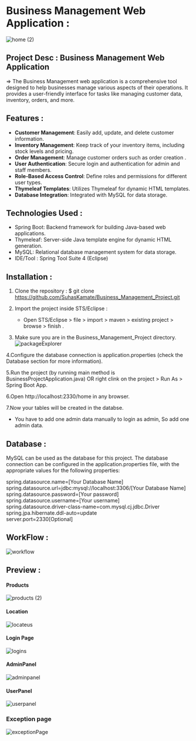 # Business Management Web Application : <br>

![home (2)](https://github.com/SuhasKamate/Business_Management_Project/assets/126138738/3eac6609-a88c-4219-a44a-a87ec6d55916)



## Project Desc : Business Management Web Application 
  => The Business Management web application is a comprehensive tool designed to help businesses manage various aspects of their operations. 
          It provides a user-friendly interface for tasks like managing customer data, inventory, orders, and more.


## Features  :

- **Customer Management**: Easily add, update, and delete customer information.
- **Inventory Management**: Keep track of your inventory items, including stock levels and pricing.
- **Order Management**: Manage customer orders such as order creation .
- **User Authentication**: Secure login and authentication for admin and staff members.
- **Role-Based Access Control**: Define roles and permissions for different user types.
- **Thymeleaf Templates**: Utilizes Thymeleaf for dynamic HTML templates.
- **Database Integration**: Integrated with MySQL for data storage.


## Technologies Used :

- Spring Boot: Backend framework for building Java-based web applications.
- Thymeleaf: Server-side Java template engine for dynamic HTML generation.
- MySQL: Relational database management system for data storage.
- IDE/Tool : Spring Tool Suite 4 (Eclipse)


## Installation :

1. Clone the repository : $ git clone https://github.com/SuhasKamate/Business_Management_Project.git <br>

2. Import the project inside STS/Eclipse : <br>
     - Open STS/Eclipse > file > import > maven > existing project > browse > finish . <br>
     
3. Make sure you are in the Business_Management_Project directory. <br>
![packageExplorer](https://github.com/SuhasKamate/Business_Management_Project/assets/126138738/be818e01-1a2b-47da-9764-2727064faa93)

4.Configure the database connection is application.properties (check the Database section for more information). <br>

5.Run the project (by running main method is BusinessProjectApplication.java) OR right clink on the project > Run As > Spring Boot App. <br>

6.Open http://localhost:2330/home in any browser. <br>

7.Now your tables will be created in the databse. <br>
   - You have to add one admin data manually to login as admin, So add one admin data. <br>
    

## Database :

MySQL can be used as the database for this project. 
The database connection can be configured in the application.properties file, with the appropriate values for the following properties: <br>

spring.datasource.name=[Your Database Name] <br>
spring.datasource.url=jdbc:mysql://localhost:3306/[Your Database Name] <br>
spring.datasource.password=[Your password] <br>
spring.datasource.username=[Your username] <br>
spring.datasource.driver-class-name=com.mysql.cj.jdbc.Driver <br>
spring.jpa.hibernate.ddl-auto=update <br>
server.port=2330[Optional] <br>

## WorkFlow :

![workflow](https://github.com/SuhasKamate/Business_Management_Project/assets/126138738/6c2c1857-70a0-40f5-aaa9-293a3b4c87a6)


## Preview :


#### Products 
![products (2)](https://github.com/SuhasKamate/Business_Management_Project/assets/126138738/d4ed0d8a-e72d-42ee-8714-55ea521f3f76)


#### Location 
![locateus](https://github.com/SuhasKamate/Business_Management_Project/assets/126138738/d41482a8-8e80-4e2b-a1c6-07793d4e4d22)


#### Login Page
![logins](https://github.com/SuhasKamate/Business_Management_Project/assets/126138738/d596b345-23f9-4b77-aed1-359d073d75ad)


#### AdminPanel
![adminpanel](https://github.com/SuhasKamate/Business_Management_Project/assets/126138738/89304e46-476e-4846-895b-09d49c8945af)


#### UserPanel 
![userpanel](https://github.com/SuhasKamate/Business_Management_Project/assets/126138738/9034a930-decb-409f-8d22-67d40eeee5a6)


### Exception page
![exceptionPage](https://github.com/SuhasKamate/Business_Management_Project/assets/126138738/7d097910-f56e-4201-8c5a-2b445d7f3bf9)
